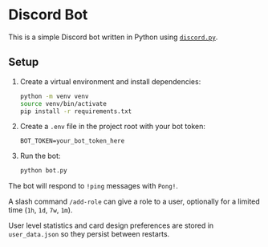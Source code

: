 # Discord Bot

This is a simple Discord bot written in Python using [`discord.py`](https://pypi.org/project/discord.py/).

## Setup

1. Create a virtual environment and install dependencies:

   ```bash
   python -m venv venv
   source venv/bin/activate
   pip install -r requirements.txt
   ```

2. Create a `.env` file in the project root with your bot token:

   ```env
   BOT_TOKEN=your_bot_token_here
   ```

3. Run the bot:

   ```bash
   python bot.py
   ```

The bot will respond to `!ping` messages with `Pong!`.

A slash command `/add-role` can give a role to a user, optionally for a
limited time (`1h`, `1d`, `7w`, `1m`).

User level statistics and card design preferences are stored in
`user_data.json` so they persist between restarts.
